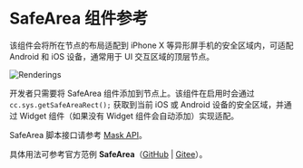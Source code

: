 # SafeArea 组件参考

该组件会将所在节点的布局适配到 iPhone X 等异形屏手机的安全区域内，可适配 Android 和 iOS 设备，通常用于 UI 交互区域的顶层节点。

![Renderings](./safearea/renderings.png)

开发者只需要将 SafeArea 组件添加到节点上。该组件在启用时会通过 `cc.sys.getSafeAreaRect();` 获取到当前 iOS 或 Android 设备的安全区域，并通过 Widget 组件（如果没有 Widget 组件会自动添加）实现适配。

SafeArea 脚本接口请参考 [Mask API](__APIDOC__/zh/classes/ui.safearea.html)。

具体用法可参考官方范例 **SafeArea**（[GitHub](https://github.com/cocos-creator/test-cases-3d/tree/v3.0/assets/cases/ui/23.safe-area) | [Gitee](https://gitee.com/mirrors_cocos-creator/test-cases-3d/tree/v3.0/assets/cases/ui/23.safe-area)）。
